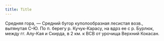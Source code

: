 ```yaml
---
title: Title
---
```


Средняя гора, — Средний бугор куполообразная лесистая возв., вытянутая С–Ю. По
п. берегу р. Кучук-Карасу, на вдрз ее с р. Бурлюк, между гг. Алу-Кая и Скирда, в
2 км. к ВСВ от урочища Верхний Кокасан.
